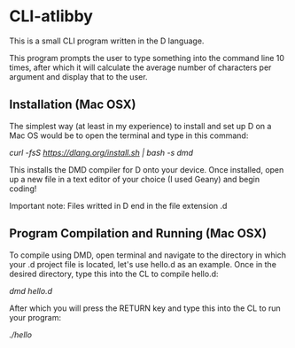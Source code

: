 # CLI-atlibby

This is a small CLI program written in the D language.

This program prompts the user to type something into the command line 10 times, 
after which it will calculate the average number of characters per argument and display
that to the user.

## Installation (Mac OSX)

The simplest way (at least in my experience) to install and set up D on a Mac OS would be to
open the terminal and type in this command:

*curl -fsS https://dlang.org/install.sh | bash -s dmd*

This installs the DMD compiler for D onto your device. Once installed, open up a new file in a text editor of your choice
(I used Geany) and begin coding!

Important note: Files writted in D end in the file extension .d

## Program Compilation and Running (Mac OSX)

To compile using DMD, open terminal and navigate to the directory in which your .d project file is located, let's use hello.d 
as an example. Once in the desired directory, type this into the CL to compile hello.d:

*dmd hello.d*

After which you will press the RETURN key and type this into the CL to run your program:

*./hello*
